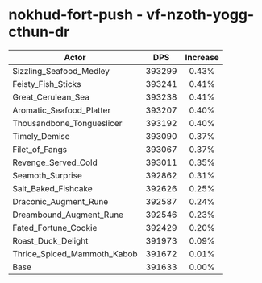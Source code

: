 # nokhud-fort-push - vf-nzoth-yogg-cthun-dr
| Actor | DPS | Increase |
|---|:---:|:---:|
|Sizzling_Seafood_Medley|393299|0.43%|
|Feisty_Fish_Sticks|393241|0.41%|
|Great_Cerulean_Sea|393238|0.41%|
|Aromatic_Seafood_Platter|393207|0.40%|
|Thousandbone_Tongueslicer|393192|0.40%|
|Timely_Demise|393090|0.37%|
|Filet_of_Fangs|393067|0.37%|
|Revenge_Served_Cold|393011|0.35%|
|Seamoth_Surprise|392862|0.31%|
|Salt_Baked_Fishcake|392626|0.25%|
|Draconic_Augment_Rune|392587|0.24%|
|Dreambound_Augment_Rune|392546|0.23%|
|Fated_Fortune_Cookie|392429|0.20%|
|Roast_Duck_Delight|391973|0.09%|
|Thrice_Spiced_Mammoth_Kabob|391672|0.01%|
|Base|391633|0.00%|
